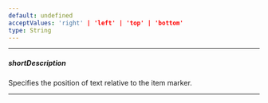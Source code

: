 ```yaml
---
default: undefined
acceptValues: 'right' | 'left' | 'top' | 'bottom'
type: String
---
```

---
##### shortDescription
Specifies the position of text relative to the item marker.

---
